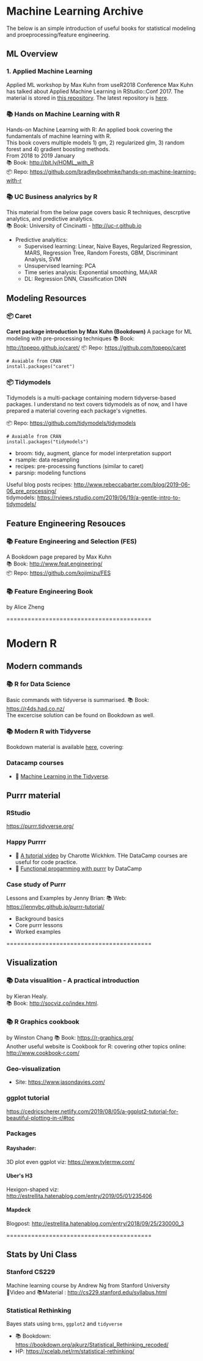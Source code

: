 
# Machine Learning Archive  
The below is an simple introduction of useful books for statistical modeling and proeprocessing/feature engineering.

## ML Overview
### 1. Applied Machine Learning
Applied ML workshop by Max Kuhn from useR2018 Conference
Max Kuhn has talked about Applied Machine Learning in RStudio::Conf 2017. The material is stored in [this repository](https://github.com/kojimizu/rstudio-conf-2018). The latest repository is [here](https://github.com/topepo/rstudio-conf-2019).  

### 📚 Hands on Machine Learning with R
Hands-on Machine Learning with R: An applied book covering the fundamentals of machine learning with R.  
This book covers multiple models 1) gm, 2) regularized glm, 3) random forest and 4) gradient boosting methods.  
From 2018 to 2019 January  
📚 Book: http://bit.ly/HOML_with_R  
📦 Repo: https://github.com/bradleyboehmke/hands-on-machine-learning-with-r   

### 📚 UC Business analyrics by R
This material from the below page covers basic R techniques, descrptive analytics, and predictive analytics.  
📚 Book: University of Cincinatti - http://uc-r.github.io  

- Predictive analyitics: 
    - Supervised learning: Linear, Naive Bayes, Regularized Regression, MARS, Regression Tree, Random Forests, GBM, Discriminant Analysis, SVM
    - Unsupervised learning: PCA
    - Time series analysis: Exponential smoothing, MA/AR
    - DL: Regression DNN, Classification DNN

## Modeling Resources
### 📦 Caret
__Caret package introduction by Max Kuhn (Bookdown)__
A package for ML modeling with pre-processing techniques 
📚 Book: http://topepo.github.io/caret/
📦 Repo:   https://github.com/topepo/caret
```{R}
# Avaiable from CRAN
install.packages("caret")
```
### 📦 Tidymodels  
Tidymodels is a multi-package containing modern tidyverse-based packages. I understand no text covers tidymodels as of now, and I have prepared a material covering each package's vignettes.  

📦 Repo: https://github.com/tidymodels/tidymodels
```{R}
# Avaiable from CRAN
install.packages("tidymodels")
```
- broom:  tidy, augment, glance for model interpretation support
- rsample:  data resampling 
- recipes:  pre-processing functions (similar to caret)
- parsnip:  modeling functions 

Useful blog posts
recipes: http://www.rebeccabarter.com/blog/2019-06-06_pre_processing/  
tidymodels: https://rviews.rstudio.com/2019/06/19/a-gentle-intro-to-tidymodels/  

## Feature Engineering Resouces 
### 📚 Feature Engineering and Selection (FES)  
A Bookdown page prepared by Max Kuhn  
📚 Book: http://www.feat.engineering/  
📦 Repo: https://github.com/kojimizu/FES  

### 📚 Feature Engineering Book
by Alice Zheng  

=========================================
# Modern R 
## Modern commands
### 📚 R for Data Science
Basic commands with tidyverse is summarised.
📚 Book: https://r4ds.had.co.nz/  
The excercise solution can be found on Bookdown as well.

### 📚 Modern R with Tidyverse  
Bookdown material is available [here](https://b-rodrigues.github.io/modern_R/), covering:

### Datacamp courses
- 🎥 [Machine Learning in the Tidyverse](https://www.datacamp.com/courses/machine-learning-in-the-tidyverse).

## Purrr material 
### RStudio 
https://purrr.tidyverse.org/  

### Happy Purrrr 
- 🎥 [A tutorial video](https://resources.rstudio.com/wistia-rstudio-conf-2017/happy-r-users-purrr-tutorial-charlotte-wickham) by Charotte Wickhkm. THe DataCamp courses are useful for code practice.
- 🎥 [Functional progamming with purrr](https://www.datacamp.com/courses/foundations-of-functional-programming-with-purrr)  by DataCamp  
### Case study of Purrr
Lessons and Examples by Jenny Brian: 
📚 Web: https://jennybc.github.io/purrr-tutorial/  
- Background basics
- Core purrr lessons
- Worked examples 

=========================================
## Visualization
### 📚 Data visualition - A practical introduction  
by Kieran Healy.   
📚 Book: http://socviz.co/index.html.

### 📚 R Graphics cookbook
by Winston Chang
📚 Book: https://r-graphics.org/  
Another useful website is Cookbook for R: covering other topics online: http://www.cookbook-r.com/

### Geo-visualization
- Site: https://www.jasondavies.com/  

### ggplot tutorial  
https://cedricscherer.netlify.com/2019/08/05/a-ggplot2-tutorial-for-beautiful-plotting-in-r/#toc  

### Packages
#### Rayshader: 
3D plot even ggplot viz: https://www.tylermw.com/  
#### Uber's H3
Hexigon-shaped viz:  http://estrellita.hatenablog.com/entry/2019/05/01/235406
#### Mapdeck
Blogpost: http://estrellita.hatenablog.com/entry/2018/09/25/230000_3    

=========================================
## Stats by Uni Class
### Stanford CS229
Machine learning course by Andrew Ng from Stanford University  
🎥Video and 📚Material : http://cs229.stanford.edu/syllabus.html  

### Statistical Rethinking  
Bayes stats using `brms`, `ggplot2` and `tidyverse`
- 📚 Bookdown: https://bookdown.org/ajkurz/Statistical_Rethinking_recoded/  
- HP: https://xcelab.net/rm/statistical-rethinking/    




